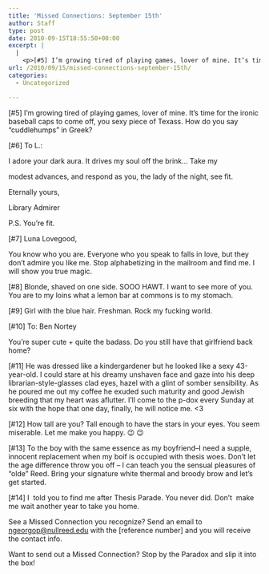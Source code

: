 ```yaml
---
title: 'Missed Connections: September 15th'
author: Staff
type: post
date: 2010-09-15T18:55:50+00:00
excerpt: |
  |
    <p>[#5] I’m growing tired of playing games, lover of mine. It’s time for  the ironic baseball caps to come off, you sexy piece of Texass. How do  you say “cuddlehumps” in Greek?</p>
url: /2010/09/15/missed-connections-september-15th/
categories:
  - Uncategorized

---
```

[#5] I’m growing tired of playing games, lover of mine. It’s time for the ironic baseball caps to come off, you sexy piece of Texass. How do you say “cuddlehumps” in Greek?

[#6] To L.:
  
I adore your dark aura. It drives my soul off the brink&#8230; Take my
  
modest advances, and respond as you, the lady of the night, see fit.
  
Eternally yours,
  
Library Admirer
  
P.S. You’re fit.

[#7] Luna Lovegood,
  
You know who you are. Everyone who you speak to falls in love, but they don’t admire you like me. Stop alphabetizing in the mailroom and find me. I will show you true magic.

[#8] Blonde, shaved on one side. SOOO HAWT. I want to see more of you. You are to my loins what a lemon bar at commons is to my stomach.

[#9] Girl with the blue hair. Freshman. Rock my fucking world.

[#10] To: Ben Nortey
  
You’re super cute + quite the badass. Do you still have that girlfriend back home?

[#11] He was dressed like a kindergardener but he looked like a sexy 43-year-old. I could stare at his dreamy unshaven face and gaze into his deep librarian-style-glasses clad eyes, hazel with a glint of somber sensibility. As he poured me out my coffee he exuded such maturity and good Jewish breeding that my heart was aflutter. I’ll come to the p-dox every Sunday at six with the hope that one day, finally, he will notice me. <3

[#12] How tall are you? Tall enough to have the stars in your eyes. You seem miserable. Let me make you happy. 😉 😉

[#13] To the boy with the same essence as my boyfriend&#8211;I need a supple, innocent replacement when my boif is occupied with thesis woes. Don’t let the age difference throw you off &#8211; I can teach you the sensual pleasures of “olde” Reed. Bring your signature white thermal and broody brow and let’s get started.

[#14] I  told you to find me after Thesis Parade. You never did. Don’t  make me wait another year to take you home.

See a Missed Connection you recognize? Send an email to [&#x6e;&#x67;&#x65;&#x6f;&#x72;&#x67;&#x6f;&#x70;&#x40;<span class="oe_displaynone">null</span>&#x72;&#x65;&#x65;&#x64;&#x2e;&#x65;&#x64;&#x75;][1] with the [reference number] and you will receive the contact info.

Want to send out a Missed Connection? Stop by the Paradox and slip it into the box!

 [1]: mailto:&#x6e;&#x67;&#x65;&#x6f;&#x72;&#x67;&#x6f;&#x70;&#x40;&#x72;&#x65;&#x65;&#x64;&#x2e;&#x65;&#x64;&#x75;